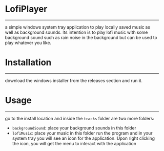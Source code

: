# LofiPlayer

---

a simple windows system tray application to play locally saved music as well as background sounds.
Its intention is to play lofi music with some background sound such as rain noise in the background but can be used to play whatever you like.

# Installation

---

download the windows installer from the releases section and run it.

# Usage

---

go to the install location and inside the `tracks` folder are two more folders:

-   `backgroundSound`: place your background sounds in this folder
-   `lofiMusic`: place your music in this folder
    run the program and in your system tray you will see an icon for the application.
    Upon right clicking the icon, you will get the menu to interact with the application
